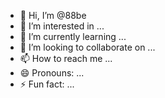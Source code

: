 - 👋 Hi, I’m @88be
- 👀 I’m interested in ...
- 🌱 I’m currently learning ...
- 💞️ I’m looking to collaborate on ...
- 📫 How to reach me ...
- 😄 Pronouns: ...
- ⚡ Fun fact: ...

<!---
88be/88be is a ✨ special ✨ repository because its `README.md` (this file) appears on your GitHub profile.
You can click the Preview link to take a look at your changes.
--->

